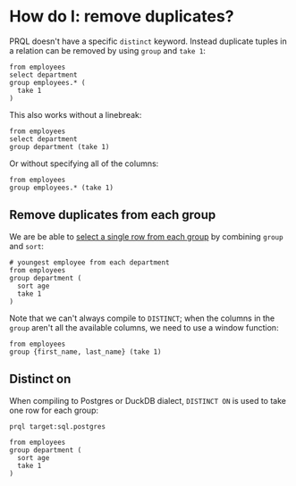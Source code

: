 # How do I: remove duplicates?

PRQL doesn't have a specific `distinct` keyword. Instead duplicate tuples in a
relation can be removed by using `group` and `take 1`:

```prql
from employees
select department
group employees.* (
  take 1
)
```

This also works without a linebreak:

```prql
from employees
select department
group department (take 1)
```

Or without specifying all of the columns:

```prql
from employees
group employees.* (take 1)
```

## Remove duplicates from each group

We are be able to
[select a single row from each group](https://stackoverflow.com/questions/3800551/select-first-row-in-each-group-by-group)
by combining `group` and `sort`:

```prql
# youngest employee from each department
from employees
group department (
  sort age
  take 1
)
```

Note that we can't always compile to `DISTINCT`; when the columns in the `group`
aren't all the available columns, we need to use a window function:

```prql
from employees
group {first_name, last_name} (take 1)
```

## Distinct on

When compiling to Postgres or DuckDB dialect, `DISTINCT ON` is used to take one
row for each group:

```prql
prql target:sql.postgres

from employees
group department (
  sort age
  take 1
)
```
